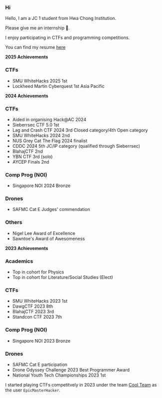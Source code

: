 ### Hi

Hello, I am a JC 1 student from Hwa Chong Institution.

Please give me an internship 🥺.

I enjoy participating in CTFs and programming competitions.

You can find my resume [here](Resume-redacted.pdf)

**2025 Achievements**
### CTFs
- SMU WhiteHacks 2025 1st
- Lockheed Martin Cyberquest 1st Asia Pacific
  
**2024 Achievements**
### CTFs
- Aided in organising Hack@AC 2024
- Sieberrsec CTF 5.0 1st
- Lag and Crash CTF 2024 3rd Closed category/4th Open category
- SMU WhiteHacks 2024 2nd
- NUS Grey Cat The Flag 2024 finalist
- CDDC 2024 5th JC/IP category (qualified through Sieberrsec)
- BlahajCTF 2nd
- YBN CTF 3rd (solo)
- AYCEP Finals 2nd

### Comp Prog (NOI)
- Singapore NOI 2024 Bronze

### Drones
- SAFMC Cat E Judges' commendation

### Others
- Nigel Lee Award of Excellence
- Sawntoe's Award of Awesomeness

**2023 Achievements**
### Academics
- Top in cohort for Physics
- Top in cohort for Literature/Social Studies (Elect)
  
### CTFs
- SMU WhiteHacks 2023 1st
- DawgCTF 2023 8th
- BlahajCTF 2023 3rd
- Standcon CTF 2023 7th

### Comp Prog (NOI)
- Singapore NOI 2023 Bronze
  
### Drones
- SAFMC Cat E participation
- Drone Odyssey Challenge 2023 Best Programmer Award
- National Youth Tech Championships 2023 1st


I started playing CTFs competitvely in 2023 under the team [Cool Team](https://ctftime.org/team/43315) as the user `EpicMasterHacker`.
